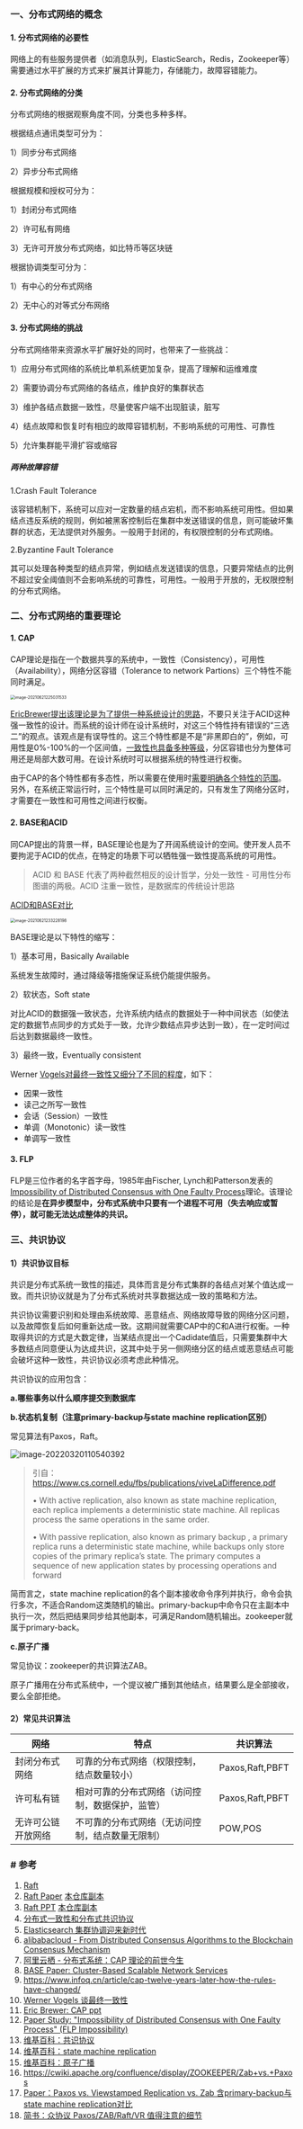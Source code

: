 ### 一、分布式网络的概念

#### 1. 分布式网络的必要性

网络上的有些服务提供者（如消息队列，ElasticSearch，Redis，Zookeeper等）需要通过水平扩展的方式来扩展其计算能力，存储能力，故障容错能力。

#### 2. 分布式网络的分类

分布式网络的根据观察角度不同，分类也多种多样。

根据结点通讯类型可分为：

1）同步分布式网络

2）异步分布式网络



根据规模和授权可分为：

1）封闭分布式网络

2）许可私有网络

3）无许可开放分布式网络，如比特币等区块链



根据协调类型可分为：

1）有中心的分布式网络

2）无中心的对等式分布网络

#### 3. 分布式网络的挑战

分布式网络带来资源水平扩展好处的同时，也带来了一些挑战：

1）应用分布式网络的系统比单机系统更加复杂，提高了理解和运维难度

2）需要协调分布式网络的各结点，维护良好的集群状态

3）维护各结点数据一致性，尽量使客户端不出现脏读，脏写

4）结点故障和恢复时有相应的故障容错机制，不影响系统的可用性、可靠性

5）允许集群能平滑扩容或缩容

##### 两种故障容错

1.Crash Fault Tolerance

该容错机制下，系统可以应对一定数量的结点宕机，而不影响系统可用性。但如果结点违反系统的规则，例如被黑客控制后在集群中发送错误的信息，则可能破坏集群的状态，无法提供对外服务。一般用于封闭的，有权限控制的分布式网络。

2.Byzantine Fault Tolerance

其可以处理各种类型的结点异常，例如结点发送错误的信息，只要异常结点的比例不超过安全阈值则不会影响系统的可靠性，可用性。一般用于开放的，无权限控制的分布式网络。

### 二、分布式网络的重要理论

#### 1. CAP

CAP理论是指在一个数据共享的系统中，一致性（Consistency），可用性（Availability），网络分区容错（Tolerance to network Partions）三个特性不能同时满足。

<img src="../../../src/main/resources/picture/image-20210621225031533.png" alt="image-20210621225031533" style="zoom:50%;" />

[EricBrewer提出该理论是为了提供一种系统设计的思路](https://www.infoq.cn/article/cap-twelve-years-later-how-the-rules-have-changed/)，不要只关注于ACID这种强一致性的设计。而系统的设计师在设计系统时，对这三个特性持有错误的“三选二”的观点。该观点是有误导性的。这三个特性都是不是“非黑即白的”，例如，可用性是0%-100%的一个区间值，[一致性也具备多种等级](https://www.infoq.cn/article/2008/01/consistency-vs-availability)，分区容错也分为整体可用还是局部大数可用。在设计系统时可以根据系统的特性进行权衡。

由于CAP的各个特性都有多态性，所以需要在使用时[需要明确各个特性的范围](https://developer.aliyun.com/article/700488)。另外，在系统正常运行时，三个特性是可以同时满足的，只有发生了网络分区时，才需要在一致性和可用性之间进行权衡。

#### 2. BASE和ACID

同CAP提出的背景一样，BASE理论也是为了开阔系统设计的空间。使开发人员不要拘泥于ACID的优点，在特定的场景下可以牺牲强一致性提高系统的可用性。

> ACID 和 BASE 代表了两种截然相反的设计哲学，分处一致性 - 可用性分布图谱的两极。ACID 注重一致性，是数据库的传统设计思路

[ACID和BASE对比](https://people.eecs.berkeley.edu/~brewer/cs262b-2004/PODC-keynote.pdf)

<img src="../../../src/main/resources/picture/image-20210621233228198.png" alt="image-20210621233228198" style="zoom:50%;" />

BASE理论是以下特性的缩写：

1）基本可用，Basically Available

系统发生故障时，通过降级等措施保证系统仍能提供服务。

2）软状态，Soft state

对比ACID的数据强一致状态，允许系统内结点的数据处于一种中间状态（如使法定的数据节点同步的方式处于一致，允许少数结点异步达到一致），在一定时间过后达到数据最终一致性。

3）最终一致，Eventually consistent

Werner [Vogels对最终一致性又细分了不同的程度](https://www.infoq.cn/article/2008/01/consistency-vs-availability)，如下：

* 因果一致性
* 读己之所写一致性
* 会话（Session）一致性
* 单调（Monotonic）读一致性
* 单调写一致性

#### 3. FLP

FLP是三位作者的名字首字母，1985年由Fischer, Lynch和Patterson发表的[Impossibility of Distributed Consensus with One Faulty Process](https://zoo.cs.yale.edu/classes/cs426/2012/bib/fischer85impossibility.pdf)理论。该理论的结论是**在异步模型中，分布式系统中只要有一个进程不可用（失去响应或暂停），就可能无法达成整体的共识。**

### 三、共识协议

#### 1）共识协议目标

共识是分布式系统一致性的描述，具体而言是分布式集群的各结点对某个值达成一致。而共识协议就是为了分布式系统对共享数据达成一致的策略和方法。

共识协议需要识别和处理由系统故障、恶意结点、网络故障导致的网络分区问题，以及故障恢复后如何重新达成一致。这期间就需要CAP中的C和A进行权衡。一种取得共识的方式是大数定律，当某结点提出一个Cadidate值后，只需要集群中大多数结点同意便认为达成共识，这其中处于另一侧网络分区的结点或恶意结点可能会破坏这种一致性，共识协议必须考虑此种情况。

共识协议的应用包含：

**a.哪些事务以什么顺序提交到数据库**

**b.状态机复制（注意primary-backup与state machine replication区别）**

常见算法有Paxos，Raft。

![image-20220320110540392](../../../src/main/resources/picture/image-20220320110540392.png)

> 引自：https://www.cs.cornell.edu/fbs/publications/viveLaDifference.pdf
>
> • With active replication, also known as state machine replication, each replica implements a deterministic state machine. All replicas process the same operations in the same order. 
>
> • With passive replication, also known as primary backup , a primary replica runs a deterministic state machine, while backups only store copies of the primary replica’s state. The primary computes a sequence of new application states by processing operations and forward

简而言之，state machine replication的各个副本接收命令序列并执行，命令会执行多次，不适合Random这类随机的输出。primary-backup中命令只在主副本中执行一次，然后把结果同步给其他副本，可满足Random随机输出。zookeeper就属于primary-back。

**c.原子广播**

常见协议：zookeeper的共识算法ZAB。

原子广播用在分布式系统中，一个提议被广播到其他结点，结果要么是全部接收，要么全部拒绝。

#### 2）常见共识算法

| 网络               | 特点                                             | 共识算法        |
| ------------------ | ------------------------------------------------ | --------------- |
| 封闭分布式网络     | 可靠的分布式网络（权限控制，结点数量较小）       | Paxos,Raft,PBFT |
| 许可私有链         | 相对可靠的分布式网络（访问控制，数据保护，监管） | Paxos,Raft,PBFT |
| 无许可公链开放网络 | 不可靠的分布式网络（无访问控制，结点数量无限制） | POW,POS         |

### # 参考

1. [Raft](https://raft.github.io/)
2. [Raft Paper](https://raft.github.io/raft.pdf) [本仓库副本](../../reference/raft.pdf)
3. [Raft PPT](https://raft.github.io/slides/uiuc2016.pdf) [本仓库副本](../../reference/raft-uiuc2016.pdf)
4. [分布式一致性和分布式共识协议](http://www.calvinneo.com/2017/09/20/distributed-system-consistency-and-consensus/)
5. [Elasticsearch 集群协调迎来新时代](https://www.elastic.co/cn/blog/a-new-era-for-cluster-coordination-in-elasticsearch)
6. [alibabacloud - From Distributed Consensus Algorithms to the Blockchain Consensus Mechanism](https://www.alibabacloud.com/blog/from-distributed-consensus-algorithms-to-the-blockchain-consensus-mechanism_595315)
7. [阿里云栖 - 分布式系统：CAP 理论的前世今生](https://developer.aliyun.com/article/700488)
8. [BASE Paper: Cluster-Based Scalable Network Services](http://citeseerx.ist.psu.edu/viewdoc/download?doi=10.1.1.1.2034&rep=rep1&type=pdf)
9. https://www.infoq.cn/article/cap-twelve-years-later-how-the-rules-have-changed/
10. [Werner Vogels 谈最终一致性](https://www.infoq.cn/article/2008/01/consistency-vs-availability)
11. [Eric Brewer: CAP ppt](https://people.eecs.berkeley.edu/~brewer/cs262b-2004/PODC-keynote.pdf)
12. [Paper Study: "Impossibility of Distributed Consensus with One Faulty Process" (FLP Impossibility)](https://zhuanlan.zhihu.com/p/36325917)
13. [维基百科：共识协议](https://en.wikipedia.org/wiki/Consensus_(computer_science))
14. [维基百科：state machine replication](https://en.wikipedia.org/wiki/State_machine_replication)
15. [维基百科：原子广播](https://en.wikipedia.org/wiki/Atomic_broadcast)
16. https://cwiki.apache.org/confluence/display/ZOOKEEPER/Zab+vs.+Paxos
17. [Paper：Paxos vs. Viewstamped Replication vs. Zab 含primary-backup与state machine replication对比](https://www.cs.cornell.edu/fbs/publications/viveLaDifference.pdf)
18. [简书：众协议 Paxos/ZAB/Raft/VR 值得注意的细节](https://www.jianshu.com/p/4dcf3325269d)

